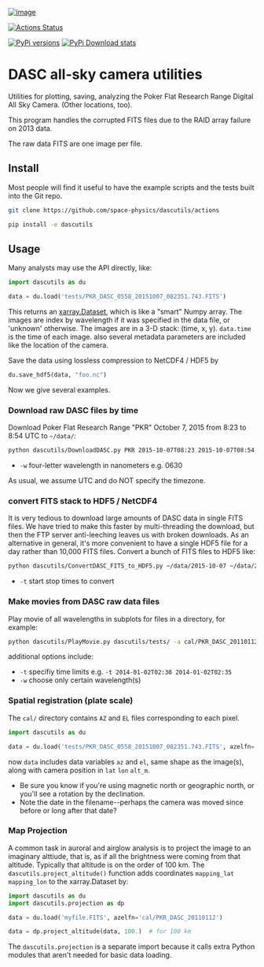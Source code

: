 [![image](https://zenodo.org/badge/51016067.svg)](https://zenodo.org/badge/latestdoi/51016067)

[![Actions Status](https://github.com/space-physics/dascutils/workflows/ci_python/badge.svg)](https://github.com/space-physics/dascutils/actions)

[![PyPi versions](https://img.shields.io/pypi/pyversions/dascutils.svg)](https://pypi.python.org/pypi/dascutils)
[![PyPi Download stats](http://pepy.tech/badge/dascutils)](http://pepy.tech/project/dascutils)


# DASC all-sky camera utilities

Utilities for plotting, saving, analyzing the Poker Flat Research Range Digital All Sky Camera. (Other locations, too).

This program handles the corrupted FITS files due to the RAID array failure on 2013 data.

The raw data FITS are one image per file.


## Install

Most people will find it useful to have the example scripts and the tests built into the Git repo.

```sh
git clone https://github.com/space-physics/dascutils/actions

pip install -e dascutils
```

## Usage
Many analysts may use the API directly, like:
```python
import dascutils as du

data = du.load('tests/PKR_DASC_0558_20151007_082351.743.FITS')
```
This returns an [xarray.Dataset](http://xarray.pydata.org/en/stable/generated/xarray.Dataset.html), which is like a "smart" Numpy array.
The images are index by wavelength if it was specified in the data file, or 'unknown' otherwise.
The images are in a 3-D stack: (time, x, y).
`data.time` is the time of each image.
also several metadata parameters are included like the location of the camera.

Save the data using lossless compression to NetCDF4 / HDF5 by

```python
du.save_hdf5(data, "foo.nc")
```

Now we give several examples.

### Download raw DASC files by time

Download Poker Flat Research Range "PKR" October 7, 2015 from 8:23 to 8:54 UTC to `~/data/`:

```sh
python dascutils/DownloadDASC.py PKR 2015-10-07T08:23 2015-10-07T08:54 ~/data
```

* `-w` four-letter wavelength in nanometers e.g. 0630

As usual, we assume UTC and do NOT specify the timezone.

### convert FITS stack to HDF5 / NetCDF4

It is very tedious to download large amounts of DASC data in single FITS files.
We have tried to make this faster by multi-threading the download, but then the FTP server anti-leeching
leaves us with broken downloads.
As an alternative in general, it's more convenient to have a single HDF5 file for a day rather than 10,000 FITS files.
Convert a bunch of FITS files to HDF5 like:

```sh
python dascutils/ConvertDASC_FITS_to_HDF5.py ~/data/2015-10-07 ~/data/2015-10-07.nc
```

* `-t` start stop times to convert

### Make movies from DASC raw data files

Play movie of all wavelengths in subplots for files in a directory, for example:

```sh
python dascutils/PlayMovie.py dascutils/tests/ -a cal/PKR_DASC_20110112
```

additional options include:

* `-t` specifiy time limits e.g.  `-t 2014-01-02T02:30 2014-01-02T02:35`
* `-w` choose only certain wavelength(s)

### Spatial registration (plate scale)

The `cal/` directory contains `AZ` and `EL` files corresponding to each pixel.

```python
import dascutils as du

data = du.load('tests/PKR_DASC_0558_20151007_082351.743.FITS', azelfn='cal/PKR_DASC_20110112')
```

now `data` includes data variables `az` and `el`, same shape as the image(s), along with camera position in `lat` `lon` `alt_m`.

* Be sure you know if you're using magnetic north or geographic north, or you'll see a rotation by the declination.
* Note the date in the filename--perhaps the camera was moved since before or long after that date?

### Map Projection
A common task in auroral and airglow analysis is to project the image to an imaginary alttiude, that is, as if all the brightness were coming from that altitude.
Typically that altitude is on the order of 100 km.
The `dascutils.project_altitude()` function adds coordinates `mapping_lat` `mapping_lon` to the xarray.Dataset by:

```python
import dascutils as du
import dascutils.projection as dp

data = du.load('myfile.FITS', azelfn='cal/PKR_DASC_20110112')

data = dp.project_altitude(data, 100.)  # for 100 km
```

The `dascutils.projection` is a separate import because it calls extra Python modules that aren't needed for basic data loading.

